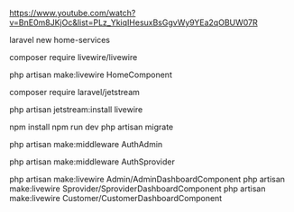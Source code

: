https://www.youtube.com/watch?v=BnE0m8JKjOc&list=PLz_YkiqIHesuxBsGgvWy9YEa2qOBUW07R

laravel new home-services

composer require livewire/livewire

php artisan make:livewire HomeComponent

composer require laravel/jetstream

php artisan jetstream:install livewire

npm install
npm run dev
php artisan migrate

php artisan make:middleware AuthAdmin

php artisan make:middleware AuthSprovider



php artisan make:livewire Admin/AdminDashboardComponent
php artisan make:livewire Sprovider/SproviderDashboardComponent
php artisan make:livewire Customer/CustomerDashboardComponent

